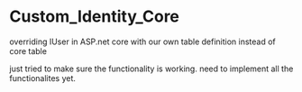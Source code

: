# Custom_Identity_Core

overriding IUser<T> in ASP.net core with our own table definition instead of core table

just tried to make sure the functionality is working. need to implement all the functionalites yet.
